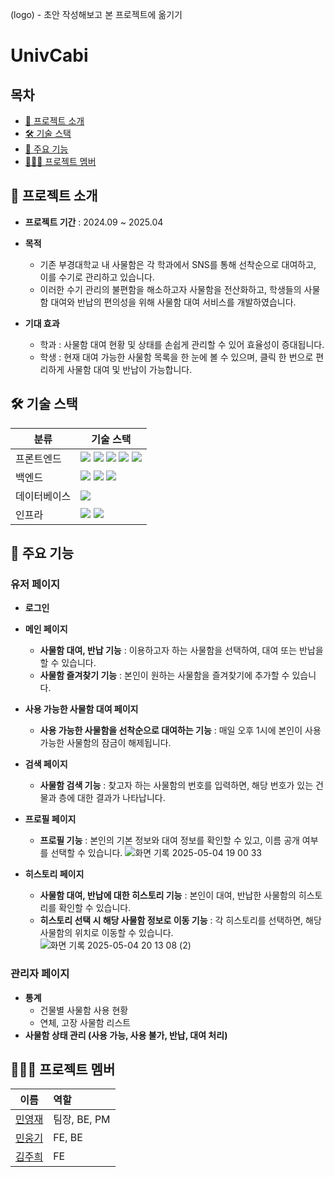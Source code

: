(logo) - 초안 작성해보고 본 프로젝트에 옮기기
# UnivCabi

## 목차
- [📝 프로젝트 소개](#introduction)
- [🛠️ 기술 스택](#tech)
- [🌟 주요 기능](#function)
- [🧑🏻‍💻 프로젝트 멤버](#member)

## <span id="introduction">📝 프로젝트 소개</span>
- **프로젝트 기간** : 2024.09 ~ 2025.04
- **목적**
  - 기존 부경대학교 내 사물함은 각 학과에서 SNS를 통해 선착순으로 대여하고, 이를 수기로 관리하고 있습니다. 
  - 이러한 수기 관리의 불편함을 해소하고자 사물함을 전산화하고, 학생들의 사물함 대여와 반납의 편의성을 위해 사물함 대여 서비스를 개발하였습니다.

- **기대 효과**
  - 학과 : 사물함 대여 현황 및 상태를 손쉽게 관리할 수 있어 효율성이 증대됩니다.
  - 학생 : 현재 대여 가능한 사물함 목록을 한 눈에 볼 수 있으며, 클릭 한 번으로 편리하게 사물함 대여 및 반납이 가능합니다.

## <span id="tech">🛠️ 기술 스택</span>
<table>
  <thead>
    <tr>
      <th>분류</th>
      <th>기술 스택</th>
    </tr>
  </thead>
  <tbody>
    <tr>
      <td>프론트엔드</td>
      <td>
        <img src="https://img.shields.io/badge/React-61DAFB?style=flat&logo=react&logoColor=white"/>
        <img src="https://img.shields.io/badge/TypeScript-3178C6?style=flat&logo=typescript&logoColor=white"/>
        <img src="https://img.shields.io/badge/TailwindCSS-06B6D4?style=flat&logo=tailwindcss&logoColor=white"/>
        <img src="https://img.shields.io/badge/Vite-646CFF?style=flat&logo=vite&logoColor=white"/>
        <img src="https://img.shields.io/badge/redux-764ABC?style=flat&logo=redux&logoColor=white">
      </td>
    </tr>
    <tr>
      <td>백엔드</td>
      <td>
        <img src="https://img.shields.io/badge/django-092E20?style=flat&logo=django&logoColor=white">
        <img src="https://img.shields.io/badge/spring-6DB33F?style=flat&logo=spring&logoColor=white">
        <img src="https://img.shields.io/badge/python-3776AB?style=flat&logo=python&logoColor=white"> 
      </td>
    </tr>
    <tr>
      <td>데이터베이스</td>
      <td>
        <img src="https://img.shields.io/badge/sqlite3-003B57?style=flat&logo=sqlite&logoColor=white">
      </td>
    </tr>
    <tr>
      <td>인프라</td>
      <td>
         <img src="https://img.shields.io/badge/docker-2496ED?style=flat&logo=docker&logoColor=white">
        <img src="https://img.shields.io/badge/netlify-00C7B7?style=flat&logo=netlify&logoColor=white">
      </td>
    </tr>
  </tbody>
</table>

## <span id="function">🌟 주요 기능</span>
### 유저 페이지
- **로그인**
- **메인 페이지**
  - **사물함 대여, 반납 기능** : 이용하고자 하는 사물함을 선택하여, 대여 또는 반납을 할 수 있습니다.
  - **사물함 즐겨찾기 기능** : 본인이 원하는 사물함을 즐겨찾기에 추가할 수 있습니다.
  
- **사용 가능한 사물함 대여 페이지**
  - **사용 가능한 사물함을 선착순으로 대여하는 기능** : 매일 오후 1시에 본인이 사용 가능한 사물함의 잠금이 해제됩니다.
  
- **검색 페이지**
  - **사물함 검색 기능** : 찾고자 하는 사물함의 번호를 입력하면, 해당 번호가 있는 건물과 층에 대한 결과가 나타납니다.
  
- **프로필 페이지**
  - **프로필 기능** : 본인의 기본 정보와 대여 정보를 확인할 수 있고, 이름 공개 여부를 선택할 수 있습니다.
        ![화면 기록 2025-05-04 19 00 33](https://github.com/user-attachments/assets/e1e1619a-f044-44e3-a007-f226e484f403)

- **히스토리 페이지**
  - **사물함 대여, 반납에 대한 히스토리 기능** : 본인이 대여, 반납한 사물함의 히스토리를 확인할 수 있습니다.
  - **히스토리 선택 시 해당 사물함 정보로 이동 기능** : 각 히스토리를 선택하면, 해당 사물함의 위치로 이동할 수 있습니다.
![화면 기록 2025-05-04 20 13 08 (2)](https://github.com/user-attachments/assets/7eb30c39-f144-44e9-b6b5-f7e366647ed2)


### 관리자 페이지
- **통계**
  - 건물별 사물함 사용 현황
  - 연체, 고장 사물함 리스트
- **사물함 상태 관리 (사용 가능, 사용 불가, 반납, 대여 처리)**
 
## <span id="member">🧑🏻‍💻 프로젝트 멤버</span>

| 이름 | 역할 |
| :---------: | :------------------- |
| [민영재](https://github.com/yeomin4242) | 팀장, BE, PM |
| [민웅기](https://github.com/minwoonggi) | FE, BE |
| [김주희](https://github.com/joooii) | FE |
